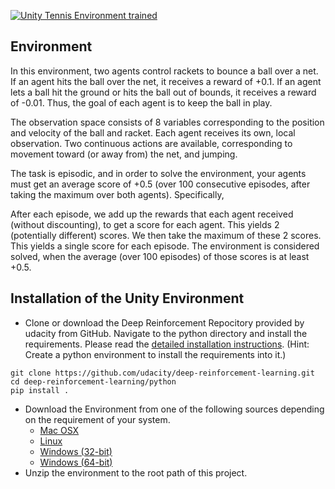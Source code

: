 [![Unity Tennis Environment trained](https://img.youtube.com/vi/8Brr1e9-Hsk/0.jpg)](https://www.youtube.com/watch?v=8Brr1e9-Hsk "Unity Tennis Environment trained")

## Environment

In this environment, two agents control rackets to bounce a ball over a net. If an agent hits the ball over the net, it receives a reward of +0.1. If an agent lets a ball hit the ground or hits the ball out of bounds, it receives a reward of -0.01. Thus, the goal of each agent is to keep the ball in play.

The observation space consists of 8 variables corresponding to the position and velocity of the ball and racket. Each agent receives its own, local observation. Two continuous actions are available, corresponding to movement toward (or away from) the net, and jumping.

The task is episodic, and in order to solve the environment, your agents must get an average score of +0.5 (over 100 consecutive episodes, after taking the maximum over both agents). Specifically,

After each episode, we add up the rewards that each agent received (without discounting), to get a score for each agent. This yields 2 (potentially different) scores. We then take the maximum of these 2 scores.
This yields a single score for each episode.
The environment is considered solved, when the average (over 100 episodes) of those scores is at least +0.5.

## Installation of the Unity Environment
* Clone or download the Deep Reinforcement Repocitory provided by udacity from GitHub. Navigate to the python directory and install the requirements. Please read the [detailed installation instructions](https://github.com/udacity/deep-reinforcement-learning/blob/master/README.md). (Hint: Create a python environment to install the requirements into it.)

```
git clone https://github.com/udacity/deep-reinforcement-learning.git
cd deep-reinforcement-learning/python
pip install .
```
* Download the Environment from one of the following sources depending on the requirement of your system.
    * [Mac OSX](https://s3-us-west-1.amazonaws.com/udacity-drlnd/P3/Tennis/Tennis.app.zip)
    * [Linux](https://s3-us-west-1.amazonaws.com/udacity-drlnd/P3/Tennis/Tennis_Linux.zip)
    * [Windows (32-bit)](https://s3-us-west-1.amazonaws.com/udacity-drlnd/P3/Tennis/Tennis_Windows_x86.zip)
    * [Windows (64-bit)](https://s3-us-west-1.amazonaws.com/udacity-drlnd/P3/Tennis/Tennis_Windows_x86_64.zip)
* Unzip the environment to the root path of this project.